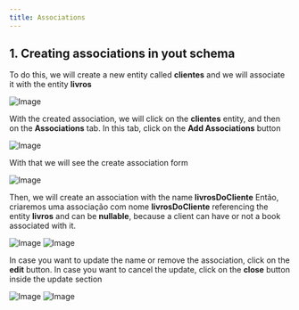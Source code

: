 ```yaml
---
title: Associations
---
```


## 1. Creating associations in yout schema

To do this, we will create a new entity called **clientes** and we will associate it with the entity **livros**

![Image](/images/yc-web/relationship1.png)

With the created association, we will click on the **clientes** entity, and then on the **Associations** tab. In this tab, click on the **Add Associations** button

![Image](/images/yc-web/relationship2.png)

With that we will see the create association form

![Image](/images/yc-web/relationship3.png)

Then, we will create an association with the name **livrosDoCliente** 
Então, criaremos uma associação com nome **livrosDoCliente** referencing the entity **livros** and can be **nullable**, because a client can have or not a book associated with it.

![Image](/images/yc-web/relationship4.png)
![Image](/images/yc-web/relationship5.png)

In case you want to update the name or remove the association, click on the **edit** button. In case you want to cancel the update, click on the **close** button inside the update section

![Image](/images/yc-web/relationship6.png)
![Image](/images/yc-web/relationship7.png)


